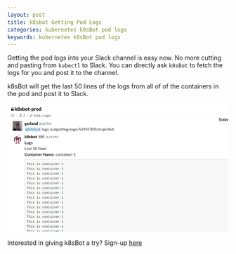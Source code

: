 ```yaml
---
layout: post
title: k8sbot Getting Pod Logs
categories: kubernetes k8sBot pod logs
keywords: kubernetes k8sBot pod logs
---
```


Getting the pod logs into your Slack channel is easy now.  No more cutting and pasting
from `kubectl` to Slack.  You can directly ask `k8sBot` to fetch the logs for you and
post it to the channel.

k8sBot will get the last 50 lines of the logs from all of of the containers in
the pod and post it to Slack.

![k8sbot logs](/assets/blog/images/workflow/k8sbot-pod-logs.png)

Interested in giving k8sBot a try? Sign-up <A HREF="https://managedkube.com/start-free-trial">here</a>
